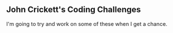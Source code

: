 ## John Crickett's Coding Challenges

I'm going to try and work on some of these when I get a chance.
